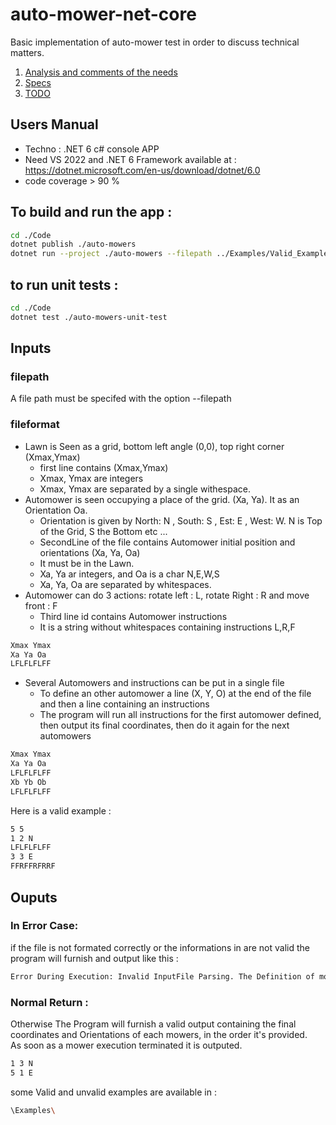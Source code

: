 # auto-mower-net-core
Basic implementation of auto-mower test in order to discuss technical matters.

1. [Analysis and comments of the needs](/0_NEEDS_ANALYSIS.md)
2. [Specs](/1_SPECS.md)
3. [TODO](/2_TODO.md)


## Users Manual 

- Techno : .NET 6  c# console APP 
- Need VS 2022 and .NET 6 Framework available at : https://dotnet.microsoft.com/en-us/download/dotnet/6.0
- code coverage > 90 % 

## To build and run the app :

```bash
cd ./Code
dotnet publish ./auto-mowers
dotnet run --project ./auto-mowers --filepath ../Examples/Valid_Example_0.txt
```
## to run unit tests : 

```bash
cd ./Code
dotnet test ./auto-mowers-unit-test
```

## Inputs 

### filepath
A file path must be specifed with the option --filepath 

### fileformat
- Lawn is Seen as a grid, bottom left angle (0,0), top right corner (Xmax,Ymax)
  - first line contains (Xmax,Ymax)
  - Xmax, Ymax are integers
  - Xmax, Ymax are separated by a single withespace. 
- Automower is seen occupying a place of the grid. (Xa, Ya). It as an Orientation Oa. 
  - Orientation is given by North: N , South: S , Est: E , West: W.  N is Top of the Grid, S the Bottom etc ... 
  - SecondLine of the file contains Automower initial position and orientations (Xa, Ya, Oa)
  - It must be in the Lawn. 
  - Xa, Ya ar integers, and Oa is a char N,E,W,S
  - Xa, Ya, Oa are separated by whitespaces. 
- Automower can do 3 actions: rotate left : L,  rotate Right : R and move front : F
  - Third line id contains Automower instructions 
  - It is a string without whitespaces containing instructions L,R,F
  
```bash
Xmax Ymax
Xa Ya Oa
LFLFLFLFF
```
- Several Automowers and instructions can be put in a single file  
  - To define an other automower a line (X, Y, O) at the end of the file and then a line containing an instructions
  - The program will run all instructions for the first automower defined, then output its final coordinates, then do it again for the next automowers

```bash
Xmax Ymax
Xa Ya Oa
LFLFLFLFF
Xb Yb Ob
LFLFLFLFF
```

Here is a valid example :  

```bash
5 5
1 2 N
LFLFLFLFF
3 3 E
FFRFFRFRRF
```


## Ouputs 

### In Error Case: 

if the file is not formated correctly or the informations in are not valid the program will furnish and output like this :  

```bash
Error During Execution: Invalid InputFile Parsing. The Definition of mowers and instructions are incorrect
```

### Normal Return : 
Otherwise The Program will furnish a valid output containing the final coordinates and Orientations of each mowers, in the order it's provided.  
As soon as a mower execution terminated it is outputed. 

```bash
1 3 N
5 1 E
```

some Valid and unvalid examples are available in :  

```bash
\Examples\
```


